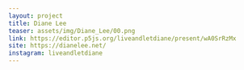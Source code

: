 ```yaml
---
layout: project
title: Diane Lee
teaser: assets/img/Diane_Lee/00.png
link: https://editor.p5js.org/liveandletdiane/present/wA0SrRzMx
site: https://dianelee.net/
instagram: liveandletdiane
---
```

